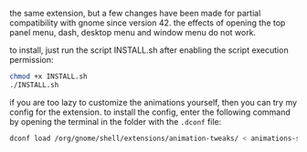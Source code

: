 the same extension, but a few changes have been made for partial compatibility with gnome since version 42. the effects of opening the top panel menu, dash, desktop menu and window menu do not work.

to install, just run the script INSTALL.sh after enabling the script execution permission:

```bash
chmod +x INSTALL.sh
./INSTALL.sh
```

if you are too lazy to customize the animations yourself, then you can try my config for the extension. to install the config, enter the following command by opening the terminal in the folder with the ``.dconf`` file:

```bash
dconf load /org/gnome/shell/extensions/animation-tweaks/ < animations-set.dconf
```
